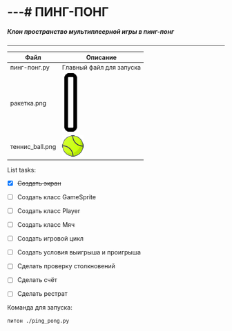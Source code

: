 # ---# ПИНГ-ПОНГ
 
##### Клон пространство мультиплеерной игры в пинг-понг
---
 
| Файл | Описание |
|--- |--- |
| пинг-понг.py | Главный файл для запуска |
| ракетка.png | ![Картинка](racket.png "Спрайт Ракетки") |
| теннис_ball.png | ![Картинка](tenis_ball.png "Спрайт мяча") |
 
 
 
 
List tasks:
- [x] ~~Создать экран~~
- [ ] Создать класс GameSprite
- [ ] Создать класс Player
- [ ] Создать класс Мяч
- [ ] Создать игровой цикл
- [ ] Создать условия выигрыша и проигрыша
- [ ] Сделать проверку столкновений
- [ ] Сделать счёт
- [ ] Сделать рестрат
 
 
Команда для запуска:
```питон
питон ./ping_pong.py
```